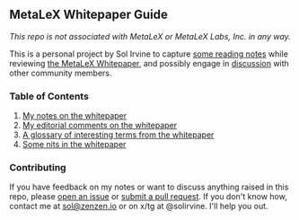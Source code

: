 ## MetaLeX Whitepaper Guide

_This repo is not associated with MetaLeX or MetaLeX Labs, Inc. in any way._

This is a personal project by Sol Irvine to capture [some reading notes](./notes/whitepaper-summary.md) while reviewing [the MetaLeX Whitepaper](https://metalex.substack.com/p/the-metalex-whitepaper), and possibly engage in [discussion](https://github.com/zenzen-sol/metalex/issues) with other community members.

### Table of Contents

1. [My notes on the whitepaper](./notes/whitepaper-summary.md)
2. [My editorial comments on the whitepaper](./notes/whitepaper-cmts.md)
3. [A glossary of interesting terms from the whitepaper](./notes/whitepaper-glossary.md)
4. [Some nits in the whitepaper](./notes/whitepaper-nits.md)

### Contributing

If you have feedback on my notes or want to discuss anything raised in this repo, please [open an issue](https://github.com/zenzen-sol/metalex/issues) or [submit a pull request](https://github.com/zenzen-sol/metalex/pulls). If you don't know how, contact me at [sol@zenzen.io](mailto:sol@zenzen.io) or on x/tg at @solirvine. I'll help you out.